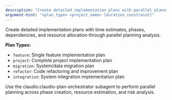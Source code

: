 ```yaml
---
description: "Create detailed implementation plans with parallel planning components"
argument-hint: "<plan_type> <project_name> [duration_constraint]"
---
```


Create detailed implementation plans with time estimates, phases, dependencies, and resource allocation through parallel planning analysis.

**Plan Types:**
- `feature`: Single feature implementation plan
- `project`: Complete project implementation plan
- `migration`: System/data migration plan
- `refactor`: Code refactoring and improvement plan
- `integration`: System integration implementation plan

Use the claudio:claudio-plan-orchestrator subagent to perform parallel planning across phase creation, resource estimation, and risk analysis.

